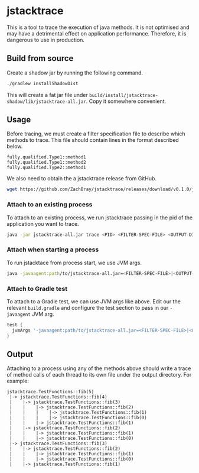 # jstacktrace

This is a tool to trace the execution of java methods. It is not optimised and may have a detrimental effect on
application performance. Therefore, it is dangerous to use in production.

## Build from source

Create a shadow jar by running the following command.

```bash
./gradlew installShadowDist
```

This will create a fat jar file under `build/install/jstacktrace-shadow/lib/jstacktrace-all.jar`. Copy it somewhere
convenient.

## Usage

Before tracing, we must create a filter specification file to describe which methods to trace.
This file should contain lines in the format described below.

```
fully.qualified.Type1::method1
fully.qualified.Type1::method2
fully.qualified.Type2::method1
```

We also need to obtain the a jstacktrace release from GitHub.

```bash
wget https://github.com/ZachBray/jstacktrace/releases/download/v0.1.0/jstacktrace-all.jar
```

### Attach to an existing process

To attach to an existing process, we run jstacktrace passing in the pid of the application you want to trace.

```bash
java -jar jstacktrace-all.jar trace <PID> <FILTER-SPEC-FILE> <OUTPUT-DIR>
```

### Attach when starting a process

To run jstacktace from process start, we use JVM args.

```bash
java -javaagent:path/to/jstacktrace-all.jar=<FILTER-SPEC-FILE>|<OUTPUT-DIR> ...
```

### Attach to Gradle test

To attach to a Gradle test, we can use JVM args like above. Edit our the relevant `build.gradle` and configure the test section to pass in our `-javaagent` JVM arg.

```gradle
test {
  jvmArgs '-javaagent:path/to/jstacktrace-all.jar=<FILTER-SPEC-FILE>|<OUTPUT-DIR>'
}
```

## Output

Attaching to a process using any of the methods above should write a trace of method calls of each thread to its own file under the output directory. For example:

```
jstacktrace.TestFunctions::fib(5)
 |-> jstacktrace.TestFunctions::fib(4)
 |    |-> jstacktrace.TestFunctions::fib(3)
 |    |    |-> jstacktrace.TestFunctions::fib(2)
 |    |    |    |-> jstacktrace.TestFunctions::fib(1)
 |    |    |    |-> jstacktrace.TestFunctions::fib(0)
 |    |    |-> jstacktrace.TestFunctions::fib(1)
 |    |-> jstacktrace.TestFunctions::fib(2)
 |    |    |-> jstacktrace.TestFunctions::fib(1)
 |    |    |-> jstacktrace.TestFunctions::fib(0)
 |-> jstacktrace.TestFunctions::fib(3)
 |    |-> jstacktrace.TestFunctions::fib(2)
 |    |    |-> jstacktrace.TestFunctions::fib(1)
 |    |    |-> jstacktrace.TestFunctions::fib(0)
 |    |-> jstacktrace.TestFunctions::fib(1)

```
